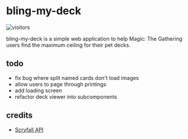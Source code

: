 # bling-my-deck

![visitors](https://img.shields.io/endpoint?url=https://vu-mi.com/api/v1/views?id=jcserv/bling-my-deck)

bling-my-deck is a simple web application to help Magic: The Gathering users find the maximum ceiling
for their pet decks.

## todo

- fix bug where split named cards don't load images
- allow users to page through printings
- add loading screen
- refactor deck viewer into subcomponents

## credits

- [Scryfall API](https://scryfall.com/)
